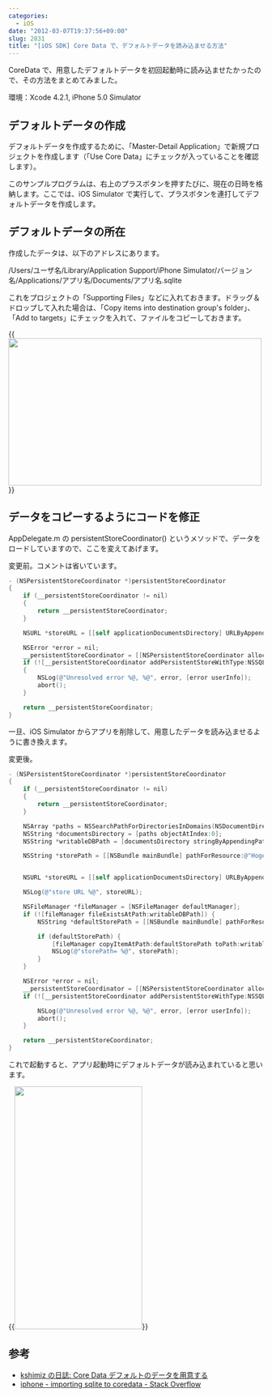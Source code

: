 ```yaml
---
categories:
  - iOS
date: "2012-03-07T19:37:56+09:00"
slug: 2831
title: "[iOS SDK] Core Data で、デフォルトデータを読み込ませる方法"
---
```


CoreData で、用意したデフォルトデータを初回起動時に読み込ませたかったので、その方法をまとめてみました。

環境：Xcode 4.2.1, iPhone 5.0 Simulator

## デフォルトデータの作成

デフォルトデータを作成するために、「Master-Detail Application」で新規プロジェクトを作成します（「Use Core Data」にチェックが入っていることを確認します）。

このサンプルプログラムは、右上のプラスボタンを押すたびに、現在の日時を格納します。ここでは、iOS Simulator で実行して、プラスボタンを連打してデフォルトデータを作成します。

## デフォルトデータの所在

作成したデータは、以下のアドレスにあります。

/Users/ユーザ名/Library/Application Support/iPhone Simulator/バージョン名/Applications/アプリ名/Documents/アプリ名.sqlite

これをプロジェクトの「Supporting Files」などに入れておきます。ドラッグ＆ドロップして入れた場合は、「Copy items into destination group's folder」、「Add to targets」にチェックを入れて、ファイルをコピーしておきます。

{{<img alt="" src="/images/2012/03/2831_1.png" width="500" height="291">}}

## データをコピーするようにコードを修正

AppDelegate.m の persistentStoreCoordinator() というメソッドで、データをロードしていますので、ここを変えてあげます。

変更前。コメントは省いています。

```objectivec
- (NSPersistentStoreCoordinator *)persistentStoreCoordinator
{
    if (__persistentStoreCoordinator != nil)
    {
        return __persistentStoreCoordinator;
    }

    NSURL *storeURL = [[self applicationDocumentsDirectory] URLByAppendingPathComponent:@"Hoge.sqlite"];

    NSError *error = nil;
    __persistentStoreCoordinator = [[NSPersistentStoreCoordinator alloc] initWithManagedObjectModel:[self managedObjectModel]];
    if (![__persistentStoreCoordinator addPersistentStoreWithType:NSSQLiteStoreType configuration:nil URL:storeURL options:nil error:&amp;error])
    {
        NSLog(@"Unresolved error %@, %@", error, [error userInfo]);
        abort();
    }

    return __persistentStoreCoordinator;
}
```

一旦、iOS Simulator からアプリを削除して、用意したデータを読み込ませるように書き換えます。

変更後。

```objectivec
- (NSPersistentStoreCoordinator *)persistentStoreCoordinator
{
    if (__persistentStoreCoordinator != nil)
    {
        return __persistentStoreCoordinator;
    }

    NSArray *paths = NSSearchPathForDirectoriesInDomains(NSDocumentDirectory, NSUserDomainMask, YES);
    NSString *documentsDirectory = [paths objectAtIndex:0];
    NSString *writableDBPath = [documentsDirectory stringByAppendingPathComponent:@"Hoge.sqlite"];

    NSString *storePath = [[NSBundle mainBundle] pathForResource:@"Hoge" ofType:@"sqlite"];


    NSURL *storeURL = [[self applicationDocumentsDirectory] URLByAppendingPathComponent:@"Hoge.sqlite"];

    NSLog(@"store URL %@", storeURL);

    NSFileManager *fileManager = [NSFileManager defaultManager];
    if (![fileManager fileExistsAtPath:writableDBPath]) {
        NSString *defaultStorePath = [[NSBundle mainBundle] pathForResource:@"Hoge" ofType:@"sqlite"];

        if (defaultStorePath) {
            [fileManager copyItemAtPath:defaultStorePath toPath:writableDBPath error:NULL];
            NSLog(@"storePath= %@", storePath);
        }
    }

    NSError *error = nil;
    __persistentStoreCoordinator = [[NSPersistentStoreCoordinator alloc] initWithManagedObjectModel:[self managedObjectModel]];
    if (![__persistentStoreCoordinator addPersistentStoreWithType:NSSQLiteStoreType configuration:nil URL:storeURL options:nil error:&amp;error]) {

        NSLog(@"Unresolved error %@, %@", error, [error userInfo]);
        abort();
    }

    return __persistentStoreCoordinator;
}
```

これで起動すると、アプリ起動時にデフォルトデータが読み込まれていると思います。

{{<img alt="" src="/images/2012/03/2831_2.png" width="252" height="480">}}

## 参考

- [kshimiz の日誌: Core Data デフォルトのデータを用意する](http://blog.prunus.jp/2010/06/core-data.html)
- [iphone - importing sqlite to coredata - Stack Overflow](http://stackoverflow.com/questions/5002250/importing-sqlite-to-coredata)
